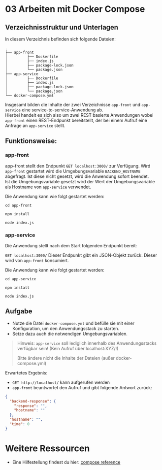 # 03 Arbeiten mit Docker Compose

## Verzeichnisstruktur und Unterlagen

In diesem Verzeichnis befinden sich folgende Dateien:

```
.
├── app-front
│         ├── Dockerfile
│         ├── index.js
│         ├── package-lock.json
│         └── package.json
├── app-service
│         ├── Dockerfile
│         ├── index.js
│         ├── package-lock.json
│         └── package.json
└── docker-compose.yml
```
Insgesamt bilden die Inhalte der zwei Verzeichnisse `app-front` und `app-service` eine service-to-service-Anwendung ab.
<br/>
Hierbei handelt es sich also um zwei REST basierte Anwendungen wobei `app-front` einen REST-Endpunkt bereitstellt, der bei einem Aufruf eine Anfrage an `app-service` stellt.

## Funktionsweise:

### app-front
app-front stellt den Endpunkt `GET localhost:3000/` zur Verfügung.
Wird `app-front` gestartet wird die Umgebungsvariable `BACKEND_HOSTNAME` abgefragt.
Ist diese nicht gesetzt, wird die Anwendung sofort beendet. <br/>
Ist die Umgebungsvariable gesetzt wird der Wert der Umgebungsvariable als Hostname von `app-service` verwendet.

Die Anwendung kann wie folgt gestartet werden:

```shell
cd app-front
```
```shell
npm install
```
```shell
node index.js
```

### app-service
Die Anwendung stellt nach dem Start folgenden Endpunkt bereit:

``GET localhost:3000/``
Dieser Endpunkt gibt ein JSON-Objekt zurück. Dieser wird von `app-front` konsumiert.

Die Anwendung kann wie folgt gestartet werden:
```shell
cd app-service
```
```shell
npm install
```
```shell
node index.js
```

## Aufgabe
- Nutze die Datei `docker-compose.yml` und befülle sie mit einer Konfiguration, um den Anwendungsstack zu starten.
- Setze dazu auch die notwendigen Umgebungsvariablen.

> Hinweis: `app-service` soll lediglich innerhalb des Anwendungsstacks verfügbar sein! (Kein Aufruf über localhost:XYZ/!)
>
> Bitte ändere nicht die Inhalte der Dateien (außer docker-compose.yml)
 
Erwartetes Ergebnis:
- `GET http://localhost/` kann aufgerufen werden
- `app-front` beantwortet den Aufruf und gibt folgende Antwort zurück:
```json
{
  "backend-response": {
    "response": "",
    "hostname": ""
  },
  "hostname": "",
  "time": 0
}
```

# Weitere Ressourcen

- Eine Hilfestellung findest du hier: [compose reference](https://docs.docker.com/reference/compose-file/)